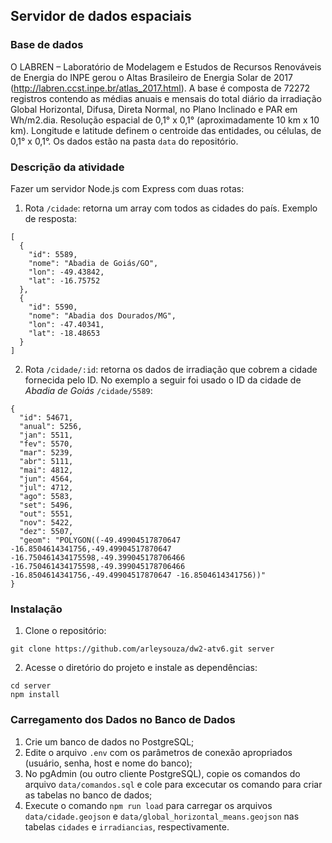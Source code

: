 ## Servidor de dados espaciais

### Base de dados
O LABREN – Laboratório de Modelagem e Estudos de Recursos Renováveis de Energia do INPE gerou o Altas Brasileiro de Energia Solar de 2017 (http://labren.ccst.inpe.br/atlas_2017.html). A base é composta de 72272 registros contendo as médias anuais e mensais do total diário da irradiação Global Horizontal, Difusa, Direta Normal, no Plano Inclinado e PAR em Wh/m2.dia.
Resolução espacial de 0,1° x 0,1° (aproximadamente 10 km x 10 km).
Longitude e latitude definem o centroide das entidades, ou células, de 0,1° x 0,1°.
Os dados estão na pasta `data` do repositório. 

### Descrição da atividade
Fazer um servidor Node.js com Express com duas rotas:
1.	Rota `/cidade`: retorna um array com todos as cidades do país. Exemplo de resposta:
```
[
  {
    "id": 5589,
    "nome": "Abadia de Goiás/GO",
    "lon": -49.43842,
    "lat": -16.75752
  },
  {
    "id": 5590,
    "nome": "Abadia dos Dourados/MG",
    "lon": -47.40341,
    "lat": -18.48653
  }
]
```
2.	Rota `/cidade/:id`: retorna os dados de irradiação que cobrem a cidade fornecida pelo ID. No exemplo a seguir foi usado o ID da cidade de *Abadia de Goiás* `/cidade/5589`:
```
{
  "id": 54671,
  "anual": 5256,
  "jan": 5511,
  "fev": 5570,
  "mar": 5239,
  "abr": 5111,
  "mai": 4812,
  "jun": 4564,
  "jul": 4712,
  "ago": 5583,
  "set": 5496,
  "out": 5551,
  "nov": 5422,
  "dez": 5507,
  "geom": "POLYGON((-49.49904517870647 -16.8504614341756,-49.49904517870647 -16.750461434175598,-49.399045178706466 -16.750461434175598,-49.399045178706466 -16.8504614341756,-49.49904517870647 -16.8504614341756))"
}
```

### Instalação
1. Clone o repositório:
```
git clone https://github.com/arleysouza/dw2-atv6.git server
```
2. Acesse o diretório do projeto e instale as dependências:
```
cd server
npm install
```

### Carregamento dos Dados no Banco de Dados
1. Crie um banco de dados no PostgreSQL;
2. Edite o arquivo `.env` com os parâmetros de conexão apropriados (usuário, senha, host e nome do banco);
3. No pgAdmin (ou outro cliente PostgreSQL), copie os comandos do arquivo `data/comandos.sql` e cole para excecutar os comando para criar as tabelas no banco de dados;
4. Execute o comando `npm run load` para carregar os arquivos `data/cidade.geojson` e `data/global_horizontal_means.geojson` nas tabelas `cidades` e `irradiancias`, respectivamente.